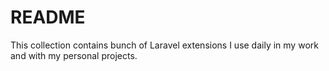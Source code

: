 # README

This collection contains bunch of Laravel extensions I use daily in my work and with my personal projects.
